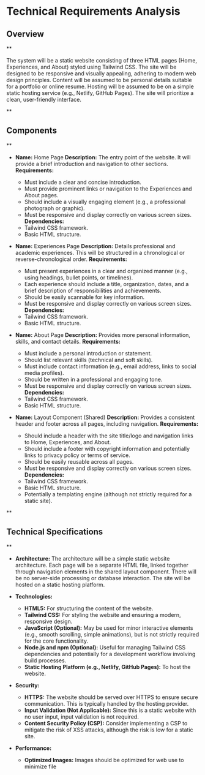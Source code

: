 # Technical Requirements Analysis
## Overview
**

The system will be a static website consisting of three HTML pages (Home, Experiences, and About) styled using Tailwind CSS.  The site will be designed to be responsive and visually appealing, adhering to modern web design principles.  Content will be assumed to be personal details suitable for a portfolio or online resume.  Hosting will be assumed to be on a simple static hosting service (e.g., Netlify, GitHub Pages).  The site will prioritize a clean, user-friendly interface.

**

## Components
**

- **Name:** Home Page
  **Description:** The entry point of the website.  It will provide a brief introduction and navigation to other sections.
  **Requirements:**
  - Must include a clear and concise introduction.
  - Must provide prominent links or navigation to the Experiences and About pages.
  - Should include a visually engaging element (e.g., a professional photograph or graphic).
  - Must be responsive and display correctly on various screen sizes.
  **Dependencies:**
  - Tailwind CSS framework.
  - Basic HTML structure.

- **Name:** Experiences Page
  **Description:**  Details professional and academic experiences.  This will be structured in a chronological or reverse-chronological order.
  **Requirements:**
  - Must present experiences in a clear and organized manner (e.g., using headings, bullet points, or timelines).
  - Each experience should include a title, organization, dates, and a brief description of responsibilities and achievements.
  - Should be easily scannable for key information.
  - Must be responsive and display correctly on various screen sizes.
  **Dependencies:**
  - Tailwind CSS framework.
  - Basic HTML structure.

- **Name:** About Page
  **Description:** Provides more personal information, skills, and contact details.
  **Requirements:**
  - Must include a personal introduction or statement.
  - Should list relevant skills (technical and soft skills).
  - Must include contact information (e.g., email address, links to social media profiles).
  - Should be written in a professional and engaging tone.
  - Must be responsive and display correctly on various screen sizes.
  **Dependencies:**
  - Tailwind CSS framework.
  - Basic HTML structure.

- **Name:** Layout Component (Shared)
  **Description:** Provides a consistent header and footer across all pages, including navigation.
  **Requirements:**
    - Should include a header with the site title/logo and navigation links to Home, Experiences, and About.
    - Should include a footer with copyright information and potentially links to privacy policy or terms of service.
    - Should be easily reusable across all pages.
    - Must be responsive and display correctly on various screen sizes.
  **Dependencies:**
    - Tailwind CSS framework.
    - Basic HTML structure.
    - Potentially a templating engine (although not strictly required for a static site).

**

## Technical Specifications
**

- **Architecture:**
  The architecture will be a simple static website architecture. Each page will be a separate HTML file, linked together through navigation elements in the shared layout component.  There will be no server-side processing or database interaction.  The site will be hosted on a static hosting platform.

- **Technologies:**
  - **HTML5:**  For structuring the content of the website.
  - **Tailwind CSS:** For styling the website and ensuring a modern, responsive design.
  - **JavaScript (Optional):**  May be used for minor interactive elements (e.g., smooth scrolling, simple animations), but is not strictly required for the core functionality.
  - **Node.js and npm (Optional):** Useful for managing Tailwind CSS dependencies and potentially for a development workflow involving build processes.
  - **Static Hosting Platform (e.g., Netlify, GitHub Pages):** To host the website.

- **Security:**
  - **HTTPS:**  The website should be served over HTTPS to ensure secure communication.  This is typically handled by the hosting provider.
  - **Input Validation (Not Applicable):** Since this is a static website with no user input, input validation is not required.
  - **Content Security Policy (CSP):**  Consider implementing a CSP to mitigate the risk of XSS attacks, although the risk is low for a static site.

- **Performance:**
  - **Optimized Images:**  Images should be optimized for web use to minimize file